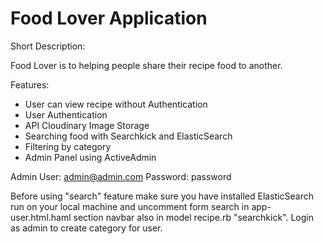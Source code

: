 # Food Lover Application

Short Description:

Food Lover is to helping people share their recipe food to another.

Features:

* User can view recipe without Authentication
* User Authentication
* API Cloudinary Image Storage
* Searching food with Searchkick and ElasticSearch
* Filtering by category
* Admin Panel using ActiveAdmin

Admin User: admin@admin.com
Password: password

Before using "search" feature make sure you have installed ElasticSearch run on your local machine and uncomment form search in app-user.html.haml section navbar also in model recipe.rb "searchkick". Login as admin to create category for user.

